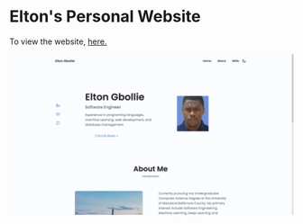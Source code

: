 # Elton's Personal Website

To view the website, [here.](https://lc37819.github.io/Personal-Website/)

![preview img](/preview.png)
